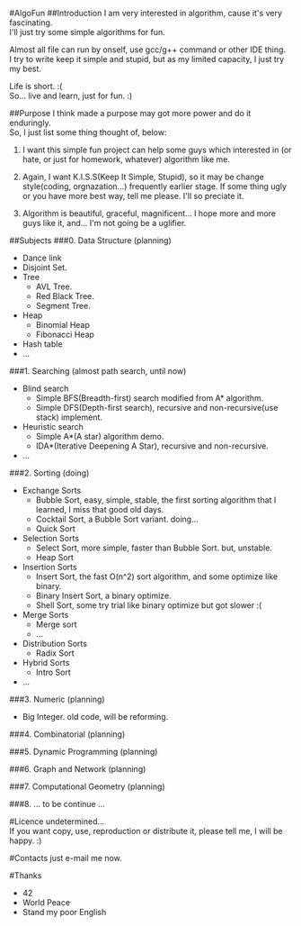 #AlgoFun
##Introduction
I am very interested in algorithm, cause it's very fascinating.  
I'll just try some simple algorithms for fun.  

Almost all file can run by onself, use gcc/g++ command or other IDE thing.  
I try to write keep it simple and stupid, but as my limited capacity, I just try my best.

Life is short. :(  
So... live and learn, just for fun. :)

##Purpose
I think made a purpose may got more power and do it enduringly.  
So, I just list some thing thought of, below:

1. I want this simple fun project can help some guys which interested in 
(or hate, or just for homework, whatever) algorithm like me.

2. Again, I want K.I.S.S(Keep It Simple, Stupid), so it may be change 
style(coding, orgnazation...) frequently earlier stage. If some thing 
ugly or you have more best way, tell me please. I'll so preciate it. 

3. Algorithm is beautiful, graceful, magnificent... I hope more and more 
guys like it, and... I'm not going be a uglifier.

##Subjects
###0. Data Structure (planning) 
* Dance link
* Disjoint Set.
* Tree
    * AVL Tree.
    * Red Black Tree.
    * Segment Tree.
* Heap
    * Binomial Heap
    * Fibonacci Heap
* Hash table
* ...

###1. Searching (almost path search, until now)
* Blind search
    * Simple BFS(Breadth-first) search modified from A\* algorithm.   
    * Simple DFS(Depth-first search), recursive and non-recursive(use stack) implement.
* Heuristic search
    * Simple A\*(A star) algorithm demo.  
    * IDA\*(Iterative Deepening A Star), recursive and non-recursive.
* ...

###2. Sorting (doing)  
* Exchange Sorts
    * Bubble Sort, easy, simple, stable, the first sorting algorithm that I learned, I miss that good old days.
    * Cocktail Sort, a Bubble Sort variant. doing...  
    * Quick Sort
* Selection Sorts
    * Select Sort, more simple, faster than Bubble Sort. but, unstable.
    * Heap Sort
* Insertion Sorts 
    * Insert Sort, the fast O(n^2) sort algorithm, and some optimize like binary.
    * Binary Insert Sort, a binary optimize.  
    * Shell Sort, some try trial like binary optimize but got slower :(
* Merge Sorts
    * Merge sort 
    * ...
* Distribution Sorts
    * Radix Sort 
* Hybrid Sorts 
    * Intro Sort 
* ...

###3. Numeric (planning)
* Big Integer. old code, will be reforming.

###4. Combinatorial (planning)

###5. Dynamic Programming (planning)

###6. Graph and Network (planning)

###7. Computational Geometry (planning)

###8. ... to be continue ...

#Licence
undetermined...  
If you want copy, use, reproduction or distribute it, please tell me, I will be happy. :)

#Contacts
just e-mail me now. 

#Thanks
* 42
* World Peace
* Stand my poor English





